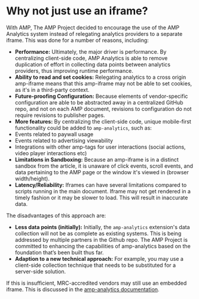 # Why not just use an iframe?

With AMP, The AMP Project decided to encourage the use of the AMP Analytics system instead of relegating analytics providers to a separate iframe.  This was done for a number of reasons, including:
* **Performance:** Ultimately, the major driver is performance.  By centralizing client-side code, AMP Analytics is able to remove duplication of effort in collecting data points between analytics providers, thus improving runtime performance.
* **Ability to read and set cookies:** Relegating analytics to a cross origin amp-iframe means that this amp-iframe may not be able to set cookies, as it's in a third-party context.
* **Future-proofing Configuration:** Because elements of vendor-specific configuration are able to be abstracted away in a centralized GitHub repo, and not on each AMP document, revisions to configuration do not require revisions to publisher pages.
* **More features:** By centralizing the client-side code, unique mobile-first functionality could be added to `amp-analytics`, such as:
 * Events related to paywall usage
 * Events related to advertising viewability
 * Integrations with other amp-tags for user interactions (social actions, video player interactions etc)
* **Limitations in Sandboxing:** Because an amp-iframe is in a distinct sandbox from the article, it is unaware of click events, scroll events, and data pertaining to the AMP page or the window it's viewed in (browser width/height).
* **Latency/Reliability:** Iframes can have several limitations compared to scripts running in the main document. Iframe may not get rendered in a timely fashion or it may be slower to load. This will result in inaccurate data.

The disadvantages of this approach are:
* **Less data points (initially):** Initially, the `amp-analytics` extension's data collection will not be as complete as existing systems. This is being addressed by multiple partners in the Github repo. The AMP Project is committed to enhancing the capabilities of amp-analytics based on the foundation that’s been built thus far.
* **Adaption to a new technical approach:** For example, you may use a client-side collection technique that needs to be substituted for a server-side solution.

If this is insufficient, MRC-accredited vendors may still use an embedded iframe. This is discussed in the [amp-analytics documentation](amp-analytics.md).